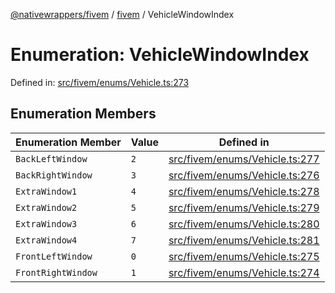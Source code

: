 [@nativewrappers/fivem](../../README.md) / [fivem](../README.md) / VehicleWindowIndex

# Enumeration: VehicleWindowIndex

Defined in: [src/fivem/enums/Vehicle.ts:273](https://github.com/nativewrappers/nativewrappers/blob/fae5ced8514b2702c9e091cb4666009f585dc560/src/fivem/enums/Vehicle.ts#L273)

## Enumeration Members

| Enumeration Member | Value | Defined in |
| ------ | ------ | ------ |
| <a id="backleftwindow"></a> `BackLeftWindow` | `2` | [src/fivem/enums/Vehicle.ts:277](https://github.com/nativewrappers/nativewrappers/blob/fae5ced8514b2702c9e091cb4666009f585dc560/src/fivem/enums/Vehicle.ts#L277) |
| <a id="backrightwindow"></a> `BackRightWindow` | `3` | [src/fivem/enums/Vehicle.ts:276](https://github.com/nativewrappers/nativewrappers/blob/fae5ced8514b2702c9e091cb4666009f585dc560/src/fivem/enums/Vehicle.ts#L276) |
| <a id="extrawindow1"></a> `ExtraWindow1` | `4` | [src/fivem/enums/Vehicle.ts:278](https://github.com/nativewrappers/nativewrappers/blob/fae5ced8514b2702c9e091cb4666009f585dc560/src/fivem/enums/Vehicle.ts#L278) |
| <a id="extrawindow2"></a> `ExtraWindow2` | `5` | [src/fivem/enums/Vehicle.ts:279](https://github.com/nativewrappers/nativewrappers/blob/fae5ced8514b2702c9e091cb4666009f585dc560/src/fivem/enums/Vehicle.ts#L279) |
| <a id="extrawindow3"></a> `ExtraWindow3` | `6` | [src/fivem/enums/Vehicle.ts:280](https://github.com/nativewrappers/nativewrappers/blob/fae5ced8514b2702c9e091cb4666009f585dc560/src/fivem/enums/Vehicle.ts#L280) |
| <a id="extrawindow4"></a> `ExtraWindow4` | `7` | [src/fivem/enums/Vehicle.ts:281](https://github.com/nativewrappers/nativewrappers/blob/fae5ced8514b2702c9e091cb4666009f585dc560/src/fivem/enums/Vehicle.ts#L281) |
| <a id="frontleftwindow"></a> `FrontLeftWindow` | `0` | [src/fivem/enums/Vehicle.ts:275](https://github.com/nativewrappers/nativewrappers/blob/fae5ced8514b2702c9e091cb4666009f585dc560/src/fivem/enums/Vehicle.ts#L275) |
| <a id="frontrightwindow"></a> `FrontRightWindow` | `1` | [src/fivem/enums/Vehicle.ts:274](https://github.com/nativewrappers/nativewrappers/blob/fae5ced8514b2702c9e091cb4666009f585dc560/src/fivem/enums/Vehicle.ts#L274) |
